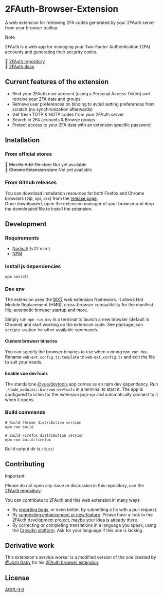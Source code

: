 # 2FAuth-Browser-Extension

A web extension for retrieving 2FA codes generated by your 2FAuth server from your browser toolbar.  

> [!NOTE]
> 2FAuth is a web app for managing your Two-Factor Authentication (2FA) accounts and generating their security codes.

🔗 [2FAuth repository](https://github.com/Bubka/2FAuth)  
🔗 [2FAuth docs](https://docs.2fauth.app/)

## Current features of the extension

- Bind your 2FAuth user account (using a Personal Access Token) and retreive your 2FA data and groups
- Retrieve user preferences on binding to avoid setting preferences from scratch (no synchronization afterwards)
- Get fresh TOTP & HOTP codes from your 2FAuth server
- Search in 2FA accounts & Browse groups
- Protect access to your 2FA data with an extension specific password

## Installation

### From official stores

🔗 ~~Mozilla Add-On store~~ Not yet available  
🔗 ~~Chrome Extension store~~ Not yet available

### From Github releases

You can download installation resources for both Firefox and Chrome browsers (zip, xpi, crx) from the [release page](https://github.com/Bubka/2FAuth-WebExtension/releases).  
Once downloaded, open the extension manager of your browser and drop the downloaded file to install the extension.

## Development

### Requirements

- [NodeJS](https://nodejs.com) (v22 min.)
- [NPM](https://npmjs.com)

### Install js dependencies

```shell
npm install
```

### Dev env

The extension uses the [WXT](https://wxt.dev/) web extension framework.
It allows Hot Module Replacement (HMR), cross-browser compatibility for the manifest file, automatic browser startup and more.

Simply run `npm run dev` in a terminal to launch a new browser (default is Chrome) and start working on the extension code. See package.json `scripts` section for other available commands.

#### Custom browser binaries

You can specify the browser binaries to use when running `npm run dev`. Rename `web-ext.config.ts.template` to `web-ext.config.ts` and edit the file to suit your needs.

#### Enable vue devTools

The standalone [@vue/devtools](https://devtools.vuejs.org/) app comes as an npm dev dependency. Run `./node_modules/.bin/vue-devtools` in a terminal to start it. The app is configured to listen for the extension pop-up and automatically connect to it when it opens.

### Build commands

```shell
# Build Chrome distribution version
npm run build

# Build Firefox distribution version
npm run build:firefox
```

Build output dir is `/dist/`

## Contributing

> [!IMPORTANT]
> Please do not open any issue or discussion in this repository, use the [2FAuth repository](https://github.com/Bubka/2FAuth/).
>
You can contribute to 2FAuth and this web extension in many ways:

- By [reporting bugs](https://github.com/Bubka/2FAuth/issues/new?template=bug_report.md), or even better, by submitting a fix with a pull request.
- By [suggesting enhancement or new feature](https://github.com/Bubka/2FAuth/issues/new?template=feature_request.md). Please have a look to the [2FAuth development project](https://github.com/users/Bubka/projects/1), maybe your idea is already there.
- By correcting or completing translations in a language you speak, using the [Crowdin platform](https://crowdin.com/project/2fauth). Ask for your language if this one is lacking.

## Derivative work

This extension's service worker is a modified version of the one created by [@Josh Gaby](https://github.com/josh-gaby) for his [2FAuth browser extension](https://github.com/josh-gaby/2fauth-browser-extension).

## License

[AGPL-3.0](https://github.com/Bubka/2FAuth-WebExtension?tab=AGPL-3.0-1-ov-file#readme)
